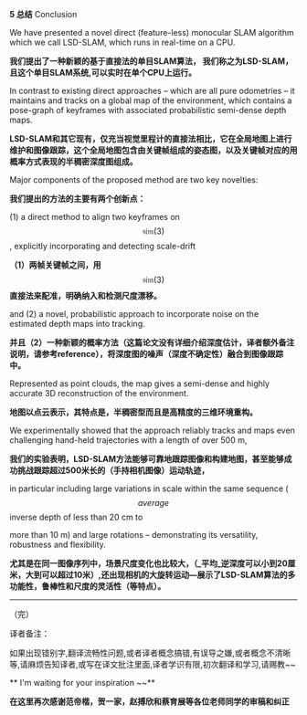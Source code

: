 **5 总结** Conclusion

We have presented a novel direct \(feature-less\) monocular SLAM algorithm which we call LSD-SLAM, which runs in real-time on a CPU.

**我们提出了一种新颖的基于直接法的单目SLAM算法， 我们称之为LSD-SLAM，且这个单目SLAM系统,可以实时在单个CPU上运行。**

In contrast to existing direct approaches – which are all pure odometries – it maintains and tracks on a global map of the environment, which contains a pose-graph of keyframes with associated probabilistic semi-dense depth maps.

**LSD-SLAM和其它现有，仅充当视觉里程计的直接法相比，它在全局地图上进行维护和图像跟踪，这个全局地图包含由关键帧组成的姿态图，以及关键帧对应的用概率方式表现的半稠密深度图组成。**

Major components of the proposed method are two key novelties:

**我们提出的方法的主要有两个创新点：**

\(1\) a direct method to align two keyframes on $$\mathfrak{sim}(3)$$ , explicitly incorporating and detecting scale-drift

**（1）两帧关键帧之间，用** $$\mathfrak{sim}(3)$$ **直接法来配准，明确纳入和检测尺度漂移。**

and \(2\) a novel, probabilistic approach to incorporate noise on the estimated depth maps into tracking.

**并且（2）一种新颖的概率方法（这篇论文没有详细介绍深度估计，译者额外备注说明，请参考reference），将深度图的噪声（深度不确定性）融合到图像跟踪中。**

Represented as point clouds, the map gives a semi-dense and highly accurate 3D reconstruction of the environment.

**地图以点云表示，其特点是，半稠密型而且是高精度的三维环境重构。**

We experimentally showed that the approach reliably tracks and maps even challenging hand-held trajectories with a length of over 500 m,

**我们的实验表明，LSD-SLAM方法能够可靠地跟踪图像和构建地图，甚至能够成功挑战跟踪超过500米长的（手持相机图像）运动轨迹，**

in particular including large variations in scale within the same sequence \($$average$$ inverse depth of less than 20 cm to

more than 10 m\) and large rotations – demonstrating its versatility, robustness and flexibility.

**尤其是在同一图像序列中，场景尺度变化也比较大，（_平均_逆深度可以小到20厘米，大到可以超过10米）,还出现相机的大旋转运动—展示了LSD-SLAM算法的多功能性，鲁棒性和尺度的灵活性（等特点）。**

---

（完）

译者备注：

如果出现错别字,翻译流畅性问题,或者译者概念搞错,有误导之嫌,或者概念不清晰等,请麻烦告知译者,或写在译文批注里面,译者学识有限,初次翻译和学习,请赐教~~

** I'm waiting for your inspiration ~~**

**在这里再次感谢范帝楷，贺一家，赵搏欣和蔡育展等各位老师同学的审稿和纠正**
